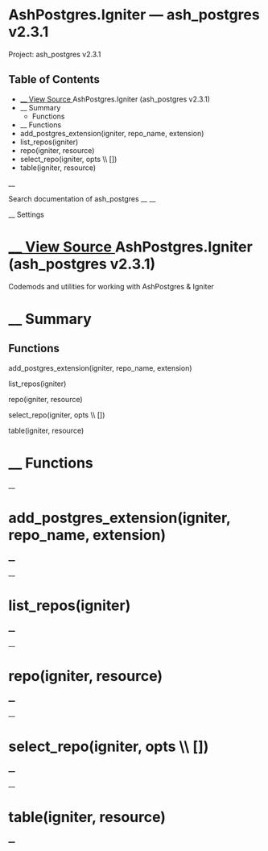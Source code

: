 # AshPostgres.Igniter — ash_postgres v2.3.1

Project: ash_postgres v2.3.1

## Table of Contents

- [ __ View Source ](external_link) AshPostgres.Igniter (ash_postgres v2.3.1)
- __ Summary
  - Functions
- __ Functions
- add_postgres_extension(igniter, repo_name, extension)
- list_repos(igniter)
- repo(igniter, resource)
- select_repo(igniter, opts \\\ [])
- table(igniter, resource)

__

Search documentation of ash_postgres __ __

__ Settings

#  [ __ View Source ](external_link) AshPostgres.Igniter (ash_postgres v2.3.1)

Codemods and utilities for working with AshPostgres & Igniter

#  __ Summary

##  Functions

add_postgres_extension(igniter, repo_name, extension)

list_repos(igniter)

repo(igniter, resource)

select_repo(igniter, opts \\\ [])

table(igniter, resource)

#  __ Functions

__

# add_postgres_extension(igniter, repo_name, extension)

[ __](external_link)

__

# list_repos(igniter)

[ __](external_link)

__

# repo(igniter, resource)

[ __](external_link)

__

# select_repo(igniter, opts \\\ [])

[ __](external_link)

__

# table(igniter, resource)

[ __](external_link)
